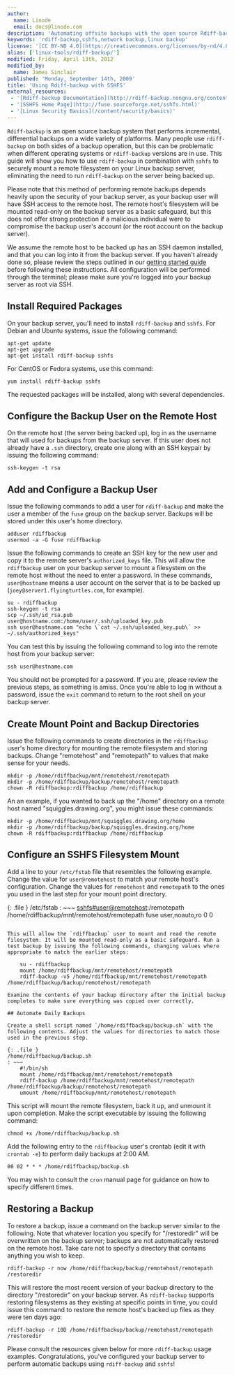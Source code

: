 ```yaml
---
author:
  name: Linode
  email: docs@linode.com
description: 'Automating offsite backups with the open source Rdiff-backup package and SSHFS for remote filesystem mounting.'
keywords: 'rdiff-backup,sshfs,network backup,linux backup'
license: '[CC BY-ND 4.0](https://creativecommons.org/licenses/by-nd/4.0)'
alias: ['linux-tools/rdiff-backup/']
modified: Friday, April 13th, 2012
modified_by:
  name: James Sinclair
published: 'Monday, September 14th, 2009'
title: 'Using Rdiff-backup with SSHFS'
external_resources:
 - '[Rdiff-backup Documentation](http://rdiff-backup.nongnu.org/content.html)'
 - '[SSHFS Home Page](http://fuse.sourceforge.net/sshfs.html)'
 - '[Linux Security Basics](/content/security/basics)'
---
```


`Rdiff-backup` is an open source backup system that performs incremental, differential backups on a wide variety of platforms. Many people use `rdiff-backup` on both sides of a backup operation, but this can be problematic when different operating systems or `rdiff-backup` versions are in use. This guide will show you how to use `rdiff-backup` in combination with `sshfs` to securely mount a remote filesystem on your Linux backup server, eliminating the need to run `rdiff-backup` on the server being backed up.

Please note that this method of performing remote backups depends heavily upon the security of your backup server, as your backup user will have SSH access to the remote host. The remote host's filesystem will be mounted read-only on the backup server as a basic safeguard, but this does not offer strong protection if a malicious individual were to compromise the backup user's account (or the root account on the backup server).

We assume the remote host to be backed up has an SSH daemon installed, and that you can log into it from the backup server. If you haven't already done so, please review the steps outlined in our [getting started guide](/content/getting-started/) before following these instructions. All configuration will be performed through the terminal; please make sure you're logged into your backup server as root via SSH.

## Install Required Packages

On your backup server, you'll need to install `rdiff-backup` and `sshfs`. For Debian and Ubuntu systems, issue the following command:

    apt-get update
    apt-get upgrade
    apt-get install rdiff-backup sshfs

For CentOS or Fedora systems, use this command:

    yum install rdiff-backup sshfs

The requested packages will be installed, along with several dependencies.

## Configure the Backup User on the Remote Host

On the remote host (the server being backed up), log in as the username that will used for backups from the backup server. If this user does not already have a `.ssh` directory, create one along with an SSH keypair by issuing the following command:

    ssh-keygen -t rsa

## Add and Configure a Backup User

Issue the following commands to add a user for `rdiff-backup` and make the user a member of the `fuse` group on the backup server. Backups will be stored under this user's home directory.

    adduser rdiffbackup
    usermod -a -G fuse rdiffbackup

Issue the following commands to create an SSH key for the new user and copy it to the remote server's `authorized_keys` file. This will allow the `rdiffbackup` user on your backup server to mount a filesystem on the remote host without the need to enter a password. In these commands, `user@hostname` means a user account on the server that is to be backed up (`joey@server1.flyingturtles.com`, for example).

    su - rdiffbackup
    ssh-keygen -t rsa
    scp ~/.ssh/id_rsa.pub user@hostname.com:/home/user/.ssh/uploaded_key.pub
    ssh user@hostname.com "echo \`cat ~/.ssh/uploaded_key.pub\` >> ~/.ssh/authorized_keys"

You can test this by issuing the following command to log into the remote host from your backup server:

    ssh user@hostname.com

You should not be prompted for a password. If you are, please review the previous steps, as something is amiss. Once you're able to log in without a password, issue the `exit` command to return to the root shell on your backup server.

## Create Mount Point and Backup Directories

Issue the following commands to create directories in the `rdiffbackup` user's home directory for mounting the remote filesystem and storing backups. Change "remotehost" and "remotepath" to values that make sense for your needs.

    mkdir -p /home/rdiffbackup/mnt/remotehost/remotepath
    mkdir -p /home/rdiffbackup/backup/remotehost/remotepath
    chown -R rdiffbackup:rdiffbackup /home/rdiffbackup

An an example, if you wanted to back up the "/home" directory on a remote host named "squiggles.drawing.org", you might issue these commands:

    mkdir -p /home/rdiffbackup/mnt/squiggles.drawing.org/home
    mkdir -p /home/rdiffbackup/backup/squiggles.drawing.org/home
    chown -R rdiffbackup:rdiffbackup /home/rdiffbackup

## Configure an SSHFS Filesystem Mount

Add a line to your `/etc/fstab` file that resembles the following example. Change the value for `user@remotehost` to match your remote host's configuration. Change the values for `remotehost` and `remotepath` to the ones you used in the last step for your mount point directory.

{: .file }
/etc/fstab
: ~~~
	 <sshfs#user@remotehost>:/remotepath /home/rdiffbackup/mnt/remotehost/remotepath fuse user,noauto,ro 0 0
~~~

This will allow the `rdiffbackup` user to mount and read the remote filesystem. It will be mounted read-only as a basic safeguard. Run a test backup by issuing the following commands, changing values where appropriate to match the earlier steps:

    su - rdiffbackup
    mount /home/rdiffbackup/mnt/remotehost/remotepath
    rdiff-backup -v5 /home/rdiffbackup/mnt/remotehost/remotepath /home/rdiffbackup/backup/remotehost/remotepath

Examine the contents of your backup directory after the initial backup completes to make sure everything was copied over correctly.

## Automate Daily Backups

Create a shell script named `/home/rdiffbackup/backup.sh` with the following contents. Adjust the values for directories to match those used in the previous step.

{: .file }
/home/rdiffbackup/backup.sh
: ~~~
	#!/bin/sh
	mount /home/rdiffbackup/mnt/remotehost/remotepath
	rdiff-backup /home/rdiffbackup/mnt/remotehost/remotepath /home/rdiffbackup/backup/remotehost/remotepath
	umount /home/rdiffbackup/mnt/remotehost/remotepath
~~~

This script will mount the remote filesystem, back it up, and unmount it upon completion. Make the script executable by issuing the following command:

    chmod +x /home/rdiffbackup/backup.sh

Add the following entry to the `rdiffbackup` user's crontab (edit it with `crontab -e`) to perform daily backups at 2:00 AM.

    00 02 * * * /home/rdiffbackup/backup.sh

You may wish to consult the `cron` manual page for guidance on how to specify different times.

## Restoring a Backup

To restore a backup, issue a command on the backup server similar to the following. Note that whatever location you specify for "/restoredir" will be overwritten on the backup server; backups are not automatically restored on the remote host. Take care not to specify a directory that contains anything you wish to keep.

    rdiff-backup -r now /home/rdiffbackup/backup/remotehost/remotepath /restoredir

This will restore the most recent version of your backup directory to the directory "/restoredir" on your backup server. As `rdiff-backup` supports restoring filesystems as they existing at specific points in time, you could issue this command to restore the remote host's backed up files as they were ten days ago:

    rdiff-backup -r 10D /home/rdiffbackup/backup/remotehost/remotepath /restoredir

Please consult the resources given below for more `rdiff-backup` usage examples. Congratulations, you've configured your backup server to perform automatic backups using `rdiff-backup` and `sshfs`!
